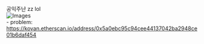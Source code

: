 공익주난 zz lol<br>
![Images](https://raw.githubusercontent.com/lepPwn/CTF-Games/master/Layer7%20CTF%202019/Images/BLOCKCHAIN--%EC%A3%BC%EB%82%9C%EC%9D%B4%EB%8A%94%EB%8F%BC%EC%A7%80%EA%B3%B5%EC%9D%B5-1.jpg)<br>
\- problem: https://kovan.etherscan.io/address/0x5a0ebc95c94cee44137042ba2948ce01b6daf454